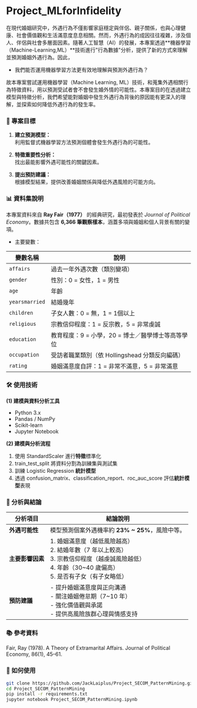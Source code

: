 # Project_MLforInfidelity

在現代婚姻研究中，外遇行為不僅影響家庭穩定與伴侶、親子關係，也與心理健康、社會價值觀和生活滿意度息息相關。然而，外遇行為的成因往往複雜，涉及個人、伴侶與社會多層面因素。隨著人工智慧（AI）的發展，本專案透過**機器學習（Machine-Learning,ML）**技術進行"行為數據"分析，提供了新的方式來理解並預測婚姻外遇行為。因此，

- 我們能否運用機器學習方法更有效地理解與預測外遇行為？

故本專案嘗試運用機器學習（Machine Learning, ML）技術，和蒐集外遇相關行為特徵資料，用以預測受試者會不會發生婚外情的可能性。本專案目的在透過建立模型與特徵分析，我們希望能對婚姻中發生外遇行為背後的原因能有更深入的理解，並探索如何降低外遇行為的發生率。

### 🎯 專案目標

1. **建立預測模型：**  
   利用監督式機器學習方法預測個體會發生外遇行為的可能性。

2. **特徵重要性分析：**  
   找出最能影響外遇可能性的關鍵因素。

3. **提出預防建議：**  
   根據模型結果，提供改善婚姻關係與降低外遇風險的可能方向。

### 📊 資料集說明

本專案資料來自 **Ray Fair（1977）** 的經典研究，最初發表於 *Journal of Political Economy*。數據共包含 **6,366 筆觀察樣本**，涵蓋多項與婚姻和個人背景有關的變項。

- 主要變數：

| 變數名稱             | 說明                                                                  |
|----------------------|-------------------------------------------------------------------------|
| `affairs`            | 過去一年外遇次數（類別變項）                                            |
| `gender`             | 性別：0 = 女性，1 = 男性                                               |
| `age`                | 年齡                                                                |
| `yearsmarried`        | 結婚幾年                                                            |
| `children`           | 子女人數：0 = 無，1 = 1個以上                                          |
| `religious`          | 宗教信仰程度：1 = 反宗教，5 = 非常虔誠                                 |
| `education`               | 教育程度：9 = 小學，20 = 博士／醫學博士等高等學位                      |
| `occupation`              | 受訪者職業類別（依 Hollingshead 分類反向編碼）                         |
| `rating`             | 婚姻滿意度自評：1 = 非常不滿意，5 = 非常滿意                           |

### 🛠️ 使用技術

**(1) 建模與資料分析工具**
- Python 3.x
- Pandas / NumPy
- Scikit-learn
- Jupyter Notebook

**(2) 建模與分析流程**
1.  使用 StandardScaler 進行**特徵**標準化  
2.  train_test_split 將資料分割為訓練集與測試集  
3.  訓練 Logistic Regression **統計模型**  
4.  透過 confusion_matrix、classification_report、roc_auc_score 評估**統計模型**表現

### 💍 分析與結論

| 分析項目 | 結論說明 |
|------|------|
| **外遇可能性** | 模型預測個案外遇機率約 **23% ~ 25%**，風險中等。 |
| **主要影響因素** | 1. 婚姻滿意度（越低風險越高）<br>2. 結婚年數（7 年以上較高）<br>3. 宗教信仰程度（越虔誠風險越低）<br>4. 年齡（30~40 歲偏高）<br>5. 是否有子女（有子女略低） |
| **預防建議** | - 提升婚姻滿意度與正向溝通<br>- 關注婚姻倦怠期（7~10 年）<br>- 強化價值觀與承諾<br>- 提供高風險族群心理與情感支持 |gi

### 📚 參考資料

Fair, Ray (1978). A Theory of Extramarital Affairs. Journal of Political Economy, 86(1), 45–61.

### 🚀 如何使用

```bash
git clone https://github.com/JackLaiplus/Project_SECOM_PatternMining.git
cd Project_SECOM_PatternMining
pip install -r requirements.txt
jupyter notebook Project_SECOM_PatternMining.ipynb
```




